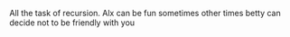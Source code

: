All the task of recursion. Alx can be fun sometimes other times betty can decide not to be friendly with you
